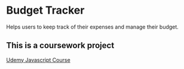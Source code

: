# Budget Tracker

Helps users to keep track of their expenses and manage their budget.

## This is a coursework project

[Udemy Javascript Course](https://www.udemy.com/course/the-complete-javascript-course/) 
